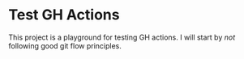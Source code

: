# Test GH Actions

This project is a playground for testing GH actions. I will start by _not_ following good git flow principles.